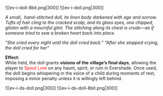 
![[ev-i-doll-8bit.png|300]] ![[ev-i-doll.png|300]]

_A small,. hand-stitched doll, its linen body darkened with age and sorrow. Tufts of hair cling to the cracked scalp, and its glass eyes, one chipped, glisten with a mournful glint. The stitching along its chest is crude—as if someone tried to sew a broken heart back into place._

_"She cried every night until the doll cried back."_
_"After she stopped crying, the doll cried for her"_

**Effect:**  
While held, the doll grants **visions of the village’s final days**, allowing the player to <span style="color:rgb(255, 0, 0)">Spout Lore</span> on any haunt, spirit, or ruin in Evershade. Once used, the doll begins whispering in the voice of a child during moments of rest, imposing a minor penalty unless it is willingly left behind.

![[ev-i-ds-doll.png|300]]   ![[ev-i-ds-doll-8bit.png|300]]


